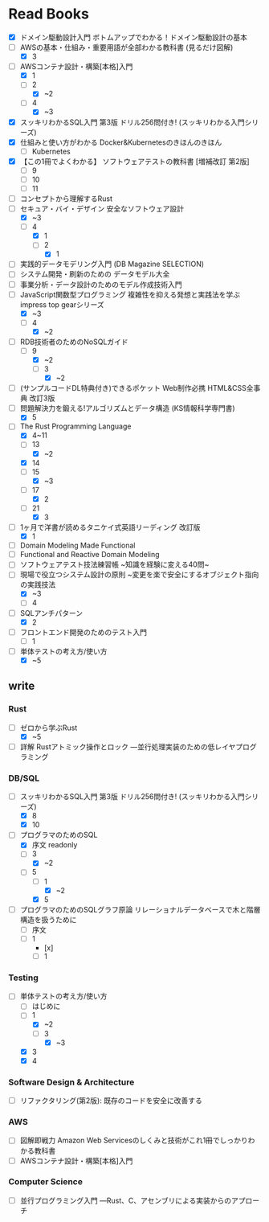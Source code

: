 # Read Books

- [x] ドメイン駆動設計入門 ボトムアップでわかる！ドメイン駆動設計の基本
- [ ] AWSの基本・仕組み・重要用語が全部わかる教科書 (見るだけ図解)
  - [x] 3
- [ ] AWSコンテナ設計・構築[本格]入門
  - [x] 1
  - [ ] 2
    - [x] ~2
  - [ ] 4
    - [x] ~3
- [x] スッキリわかるSQL入門 第3版 ドリル256問付き! (スッキリわかる入門シリーズ)
- [x] 仕組みと使い方がわかる Docker&Kubernetesのきほんのきほん
  - [ ] Kubernetes
- [x] 【この1冊でよくわかる】 ソフトウェアテストの教科書 [増補改訂 第2版]
  - [ ] 9
  - [ ] 10
  - [ ] 11
- [ ] コンセプトから理解するRust
- [ ] セキュア・バイ・デザイン 安全なソフトウェア設計
  - [x] ~3
  - [ ] 4
    - [x] 1
    - [ ] 2
      - [x] 1
- [ ] 実践的データモデリング入門 (DB Magazine SELECTION)
- [ ] システム開発・刷新のための データモデル大全
- [ ] 事業分析・データ設計のためのモデル作成技術入門
- [ ] JavaScript関数型プログラミング 複雑性を抑える発想と実践法を学ぶ impress top gearシリーズ
  - [x] ~3
  - [ ] 4
    - [x] ~2
- [ ] RDB技術者のためのNoSQLガイド
  - [ ] 9
    - [x] ~2
    - [ ] 3
      - [x] ~2
- [ ] (サンプルコードDL特典付き)できるポケット Web制作必携 HTML&CSS全事典 改訂3版
- [ ] 問題解決力を鍛える!アルゴリズムとデータ構造 (KS情報科学専門書)
  - [x] 5
- [ ] The Rust Programming Language
  - [x] 4~11
  - [ ] 13
    - [x] ~2
  - [x] 14
  - [ ] 15
    - [x] ~3
  - [ ] 17
    - [x] 2
  - [ ] 21
    - [x] 3
- [ ] 1ヶ月で洋書が読めるタニケイ式英語リーディング 改訂版
  - [x] 1
- [ ] Domain Modeling Made Functional
- [ ] Functional and Reactive Domain Modeling
- [ ] ソフトウェアテスト技法練習帳 ~知識を経験に変える40問~
- [ ] 現場で役立つシステム設計の原則 ~変更を楽で安全にするオブジェクト指向の実践技法
  - [x] ~3
  - [ ] 4
- [ ] SQLアンチパターン
  - [x] 2
- [ ] フロントエンド開発のためのテスト入門
  - [ ] 1
- [ ] 単体テストの考え方/使い方
  - [x] ~5

## write

### Rust

- [ ] ゼロから学ぶRust
  - [x] ~5
- [ ] 詳解 Rustアトミック操作とロック ―並行処理実装のための低レイヤプログラミング

### DB/SQL

- [ ] スッキリわかるSQL入門 第3版 ドリル256問付き! (スッキリわかる入門シリーズ)
  - [x] 8
  - [x] 10
- [ ] プログラマのためのSQL
  - [x] 序文 readonly
  - [ ] 3
    - [x] ~2
  - [ ] 5
    - [ ] 1
      - [x] ~2
    - [x] 5
- [ ] プログラマのためのSQLグラフ原論 リレーショナルデータベースで木と階層構造を扱うために
  - [ ] 序文
  - [ ] 1
    - [x]
    - [ ] 1

### Testing

- [ ] 単体テストの考え方/使い方
  - [ ] はじめに
  - [ ] 1
    - [x] ~2
    - [ ] 3
      - [x] ~3
  - [x] 3
  - [x] 4

### Software Design & Architecture

- [ ] リファクタリング(第2版): 既存のコードを安全に改善する

### AWS

- [ ] 図解即戦力 Amazon Web Servicesのしくみと技術がこれ1冊でしっかりわかる教科書
- [ ] AWSコンテナ設計・構築[本格]入門

### Computer Science

- [ ] 並行プログラミング入門 ―Rust、C、アセンブリによる実装からのアプローチ
